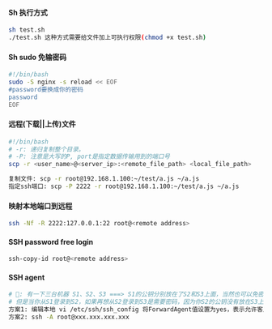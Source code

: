 #### Sh 执行方式
```bash
sh test.sh
./test.sh 这种方式需要给文件加上可执行权限(chmod +x test.sh)
```

#### Sh sudo 免输密码
```bash
#!/bin/bash
sudo -S nginx -s reload << EOF
#password要换成你的密码
password
EOF
```
#### 远程(下载||上传)文件
```bash
#!/bin/bash
# -r: 递归复制整个目录。
# -P: 注意是大写的P, port是指定数据传输用到的端口号
scp -r <user_name>@<server_ip>:<remote_file_path> <local_file_path>

复制文件: scp -r root@192.168.1.100:~/test/a.js ~/a.js
指定ssh端口: scp -P 2222 -r root@192.168.1.100:~/test/a.js ~/a.js
```
#### 映射本地端口到远程

```bash
ssh -Nf -R 2222:127.0.0.1:22 root@<remote address>
```

#### SSH password free login

```bash
ssh-copy-id root@<remote address>
```

#### SSH agent

```bash
# 🌰: 有一下三台机器 S1、S2、S3 ===> S1的公钥分别放在了S2和S3上面，当然也可以免密分别登录S2和S3，
# 但是当你从S1登录到S2，如果再想从S2登录到S3是需要密码，因为你S2的公钥没有放在S3上面，不过我们可以让S2充当代理的角色
方案1: 编辑本地 vi /etc/ssh/ssh_config 将ForwardAgent值设置为yes，表示允许客户端进行转发
方案2: ssh -A root@xxx.xxx.xxx.xxx
```
